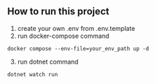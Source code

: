 ## How to run this project

1. create your own .env from .env.template
2. run docker-compose command

```
docker compose --env-file=your_env_path up -d
```

3. run dotnet command

```
dotnet watch run
```
